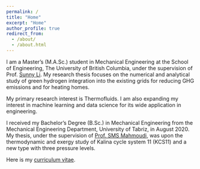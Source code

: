 ```yaml
---
permalink: /
title: "Home"
excerpt: "Home"
author_profile: true
redirect_from: 
  - /about/
  - /about.html
---
```


I am a Master’s (M.A.Sc.) student in Mechanical Engineering at the School of Engineering, The University of British Columbia, under the supervision of Prof. [Sunny Li](https://engineering.ok.ubc.ca/about/contact/sunny-ri-li/). My research thesis focuses on the numerical and analytical study of green hydrogen integration into the existing grids for reducing GHG emissions and for heating homes.

My primary research interest is Thermofluids. I am also expanding my interest in machine learning and data science for its wide application in engineering.

I received my Bachelor’s Degree (B.Sc.) in Mechanical Engineering from the Mechanical Engineering Department, University of Tabriz, in August 2020. My thesis, under the supervision of [Prof. SMS Mahmoudi](https://scholar.google.ca/citations?user=3fiuBk0AAAAJ&hl=en&oi=sra), was upon the thermodynamic and exergy study of Kalina cycle system 11 (KCS11) and a new type with three pressure levels.

Here is my [curriculum vitae](../files/CV_Arash_Jalil_Khabbazi.pdf).
